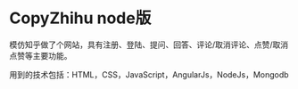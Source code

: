 # CopyZhihu node版

模仿知乎做了个网站，具有注册、登陆、提问、回答、评论/取消评论、点赞/取消点赞等主要功能。

用到的技术包括：HTML，CSS，JavaScript，AngularJs，NodeJs，Mongodb


